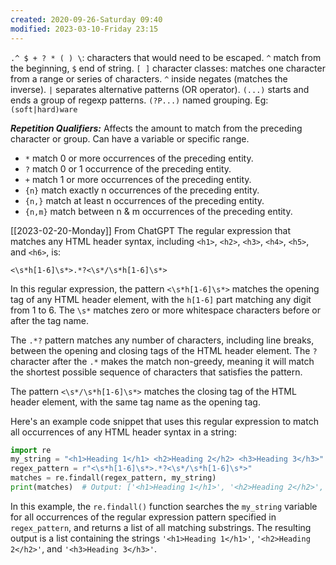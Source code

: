 ```yaml
---
created: 2020-09-26-Saturday 09:40
modified: 2023-03-10-Friday 23:15
---
```


 `.^ $ + ? * ( ) \`: characters that would need to be escaped.
`^` match from the beginning, `$` end of string.
`[ ]` character classes: matches one character from a range or series of characters. `^` inside negates (matches the inverse).
`|` separates alternative patterns (OR operator).
`(...)` starts and ends a group of regexp patterns. `(?P...)` named grouping. Eg: `(soft|hard)ware`

***Repetition Qualifiers:*** Affects the amount to match from the preceding character or group. Can have a variable or specific range.

- `*` match 0 or more occurrences of the preceding entity.
- `?` match 0 or 1 occurrence of the preceding entity.
- `+` match 1 or more occurrences of the preceding entity.
- `{n}` match exactly n occurrences of the preceding entity.
- `{n,}` match at least n occurrences of the preceding entity.
- `{n,m}` match between n & m occurrences of the preceding entity.

[[2023-02-20-Monday]] From ChatGPT
The regular expression that matches any HTML header syntax, including `<h1>`, `<h2>`, `<h3>`, `<h4>`, `<h5>`, and `<h6>`, is:

`<\s*h[1-6]\s*>.*?<\s*/\s*h[1-6]\s*>`

In this regular expression, the pattern `<\s*h[1-6]\s*>` matches the opening tag of any HTML header element, with the `h[1-6]` part matching any digit from 1 to 6. The `\s*` matches zero or more whitespace characters before or after the tag name.

The `.*?` pattern matches any number of characters, including line breaks, between the opening and closing tags of the HTML header element. The `?` character after the `.*` makes the match non-greedy, meaning it will match the shortest possible sequence of characters that satisfies the pattern.

The pattern `<\s*/\s*h[1-6]\s*>` matches the closing tag of the HTML header element, with the same tag name as the opening tag.

Here's an example code snippet that uses this regular expression to match all occurrences of any HTML header syntax in a string:

```py
import re  
my_string = "<h1>Heading 1</h1> <h2>Heading 2</h2> <h3>Heading 3</h3>"
regex_pattern = r"<\s*h[1-6]\s*>.*?<\s*/\s*h[1-6]\s*>" 
matches = re.findall(regex_pattern, my_string)  
print(matches)  # Output: ['<h1>Heading 1</h1>', '<h2>Heading 2</h2>', '<h3>Heading 3</h3>']
```

In this example, the `re.findall()` function searches the `my_string` variable for all occurrences of the regular expression pattern specified in `regex_pattern`, and returns a list of all matching substrings. The resulting output is a list containing the strings `'<h1>Heading 1</h1>'`, `'<h2>Heading 2</h2>'`, and `'<h3>Heading 3</h3>'`.
